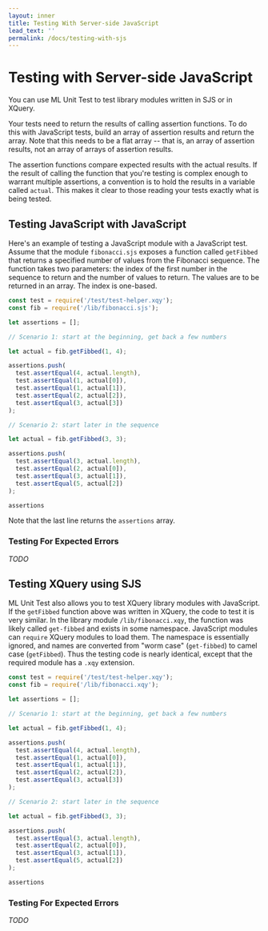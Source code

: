 ```yaml
---
layout: inner
title: Testing With Server-side JavaScript
lead_text: ''
permalink: /docs/testing-with-sjs
---
```


# Testing with Server-side JavaScript

You can use ML Unit Test to test library modules written in SJS or in XQuery. 

Your tests need to return the results of calling assertion functions. To do this with JavaScript tests, build an array
of assertion results and return the array. Note that this needs to be a flat array -- that is, an array of assertion
results, not an array of arrays of assertion results. 

The assertion functions compare expected results with the actual results. If the result of calling the function that 
you're testing is complex enough to warrant multiple assertions, a convention is to hold the results in a variable 
called `actual`. This makes it clear to those reading your tests exactly what is being tested. 

## Testing JavaScript with JavaScript

Here's an example of testing a JavaScript module with a JavaScript test. Assume that the module `fibonacci.sjs` exposes a
function called `getFibbed` that returns a specified number of values from the Fibonacci sequence. The function takes
two parameters: the index of the first number in the sequence to return and the number of values to return. The values 
are to be returned in an array. The index is one-based. 

```javascript
const test = require('/test/test-helper.xqy');
const fib = require('/lib/fibonacci.sjs');

let assertions = [];

// Scenario 1: start at the beginning, get back a few numbers

let actual = fib.getFibbed(1, 4);

assertions.push(
  test.assertEqual(4, actual.length),
  test.assertEqual(1, actual[0]),
  test.assertEqual(1, actual[1]),
  test.assertEqual(2, actual[2]),
  test.assertEqual(3, actual[3])
);

// Scenario 2: start later in the sequence

let actual = fib.getFibbed(3, 3);

assertions.push(
  test.assertEqual(3, actual.length),
  test.assertEqual(2, actual[0]),
  test.assertEqual(3, actual[1]),
  test.assertEqual(5, actual[2])
);

assertions
```

Note that the last line returns the `assertions` array. 

### Testing For Expected Errors

*TODO*

## Testing XQuery using SJS

ML Unit Test also allows you to test XQuery library modules with JavaScript. If the `getFibbed` function above was 
written in XQuery, the code to test it is very similar. In the library module `/lib/fibonacci.xqy`, the function was
likely called `get-fibbed` and exists in some namespace. JavaScript modules can `require` XQuery modules to load them.
The namespace is essentially ignored, and names are converted from "worm case" (`get-fibbed`) to camel case 
(`getFibbed`). Thus the testing code is nearly identical, except that the required module has a `.xqy` extension. 

```javascript
const test = require('/test/test-helper.xqy');
const fib = require('/lib/fibonacci.xqy');

let assertions = [];

// Scenario 1: start at the beginning, get back a few numbers

let actual = fib.getFibbed(1, 4);

assertions.push(
  test.assertEqual(4, actual.length),
  test.assertEqual(1, actual[0]),
  test.assertEqual(1, actual[1]),
  test.assertEqual(2, actual[2]),
  test.assertEqual(3, actual[3])
);

// Scenario 2: start later in the sequence

let actual = fib.getFibbed(3, 3);

assertions.push(
  test.assertEqual(3, actual.length),
  test.assertEqual(2, actual[0]),
  test.assertEqual(3, actual[1]),
  test.assertEqual(5, actual[2])
);

assertions
```

### Testing For Expected Errors

*TODO*
